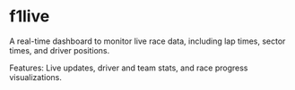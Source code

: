 # f1live

A real-time dashboard to monitor live race data, including lap times, sector times, and driver positions.

Features: Live updates, driver and team stats, and race progress visualizations.
